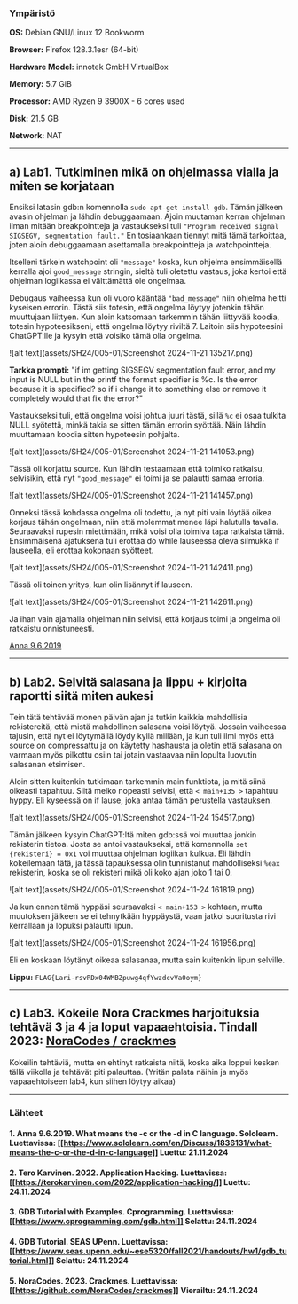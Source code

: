 <!--- metadata

title: H5 - Se elää!
date: 2024-11-24
slug:
id: ICI012AS3A-3001
week:
summary: Tehtävän aikana tutustuttiin ohjelman virheiden etsimiseen ja korjaamiseen GDB:llä, analysoitiin ohjelmalogiikkaa sekä kokeiltiin erilaisia lähestymistapoja salasanan ja lipun löytämiseksi. Lopuksi pohdittiin ratkaisuja ja dokumentoitiin opitut asiat.
tags: [ "ICI012AS3A-3001", "Application Hacking"]

--->

### Ympäristö

**OS:** Debian GNU/Linux 12 Bookworm

**Browser:** Firefox 128.3.1esr (64-bit)

**Hardware Model:** innotek GmbH VirtualBox

**Memory:** 5.7 GiB

**Processor:** AMD Ryzen 9 3900X - 6 cores used

**Disk:** 21.5 GB

**Network:** NAT

---

## a) Lab1. Tutkiminen mikä on ohjelmassa vialla ja miten se korjataan

Ensiksi latasin gdb:n komennolla `sudo apt-get install gdb`. Tämän jälkeen avasin ohjelman ja lähdin debuggaamaan. Ajoin muutaman kerran ohjelman ilman mitään breakpointteja ja vastaukseksi tuli `"Program received signal SIGSEGV, segmentation fault."` En tosiaankaan tiennyt mitä tämä tarkoittaa, joten aloin debuggaamaan asettamalla breakpointteja ja watchpointteja.

Itselleni tärkein watchpoint oli `"message"` koska, kun ohjelma ensimmäisellä kerralla ajoi `good_message` stringin, sieltä tuli oletettu vastaus, joka kertoi että ohjelman logiikassa ei välttämättä ole ongelmaa.

Debugaus vaiheessa kun oli vuoro kääntää `"bad_message"` niin ohjelma heitti kyseisen errorin. Tästä siis totesin, että ongelma löytyy jotenkin tähän muuttujaan liittyen. Kun aloin katsomaan tarkemmin tähän liittyvää koodia, totesin hypoteesikseni, että ongelma löytyy riviltä 7. Laitoin siis hypoteesini ChatGPT:lle ja kysyin että voisiko tämä olla ongelma.

![alt text](assets/SH24/005-01/Screenshot 2024-11-21 135217.png)

**Tarkka prompti:** "if im getting SIGSEGV segmentation fault error, and my input is NULL but in the printf the format specifier is %c. Is the error because it is specified? so if i change it to something else or remove it completely would that fix the error?"

Vastaukseksi tuli, että ongelma voisi johtua juuri tästä, sillä `%c` ei osaa tulkita NULL syötettä, minkä takia se sitten tämän errorin syöttää. Näin lähdin muuttamaan koodia sitten hypoteesin pohjalta.

![alt text](assets/SH24/005-01/Screenshot 2024-11-21 141053.png)

Tässä oli korjattu source. Kun lähdin testaamaan että toimiko ratkaisu, selvisikin, että nyt `"good_message"` ei toimi ja se palautti samaa erroria.

![alt text](assets/SH24/005-01/Screenshot 2024-11-21 141457.png)

Onneksi tässä kohdassa ongelma oli todettu, ja nyt piti vain löytää oikea korjaus tähän ongelmaan, niin että molemmat menee läpi halutulla tavalla. Seuraavaksi rupesin miettimään, mikä voisi olla toimiva tapa ratkaista tämä. Ensimmäisenä ajatuksena tuli erottaa do while lauseessa oleva silmukka if lauseella, eli erottaa kokonaan syötteet.

![alt text](assets/SH24/005-01/Screenshot 2024-11-21 142411.png)

Tässä oli toinen yritys, kun olin lisännyt if lauseen.

![alt text](assets/SH24/005-01/Screenshot 2024-11-21 142611.png)

Ja ihan vain ajamalla ohjelman niin selvisi, että korjaus toimi ja ongelma oli ratkaistu onnistuneesti.

[Anna 9.6.2019](https://www.sololearn.com/en/Discuss/1836131/what-means-the-c-or-the-d-in-c-language)

---

## b) Lab2. Selvitä salasana ja lippu + kirjoita raportti siitä miten aukesi

Tein tätä tehtävää monen päivän ajan ja tutkin kaikkia mahdollisia rekistereitä, että mistä mahdollinen salasana voisi löytyä. Jossain vaiheessa tajusin, että nyt ei löytymällä löydy kyllä millään, ja kun tuli ilmi myös että source on compressattu ja on käytetty hashausta ja oletin että salasana on varmaan myös pilkottu osiin tai jotain vastaavaa niin lopulta luovutin salasanan etsimisen.

Aloin sitten kuitenkin tutkimaan tarkemmin main funktiota, ja mitä siinä oikeasti tapahtuu. Siitä melko nopeasti selvisi, että `< main+135 >` tapahtuu hyppy. Eli kyseessä on if lause, joka antaa tämän perustella vastauksen.

![alt text](assets/SH24/005-01/Screenshot 2024-11-24 154517.png)

Tämän jälkeen kysyin ChatGPT:ltä miten gdb:ssä voi muuttaa jonkin rekisterin tietoa. Josta se antoi vastaukseksi, että komennolla `set {rekisteri} = 0x1` voi muuttaa ohjelman logiikan kulkua. Eli lähdin kokeilemaan tätä, ja tässä tapauksessa olin tunnistanut mahdolliseksi `%eax` rekisterin, koska se oli rekisteri mikä oli koko ajan joko 1 tai 0.

![alt text](assets/SH24/005-01/Screenshot 2024-11-24 161819.png)

Ja kun ennen tämä hyppäsi seuraavaksi `< main+153 >` kohtaan, mutta muutoksen jälkeen se ei tehnytkään hyppäystä, vaan jatkoi suoritusta rivi kerrallaan ja lopuksi palautti lipun.

![alt text](assets/SH24/005-01/Screenshot 2024-11-24 161956.png)

Eli en koskaan löytänyt oikeaa salasanaa, mutta sain kuitenkin lipun selville.

**Lippu:** `FLAG{Lari-rsvRDx04WMBZpuwg4qfYwzdcvVa0oym}`

---

## c) Lab3. Kokeile Nora Crackmes harjoituksia tehtävä 3 ja 4 ja loput vapaaehtoisia. Tindall 2023: [NoraCodes / crackmes](https://github.com/NoraCodes/crackmes)

Kokeilin tehtäviä, mutta en ehtinyt ratkaista niitä, koska aika loppui kesken tällä viikolla ja tehtävät piti palauttaa. (Yritän palata näihin ja myös vapaaehtoiseen lab4, kun siihen löytyy aikaa)

---

### Lähteet

#### 1. Anna 9.6.2019. What means the -c or the -d in C language. Sololearn. Luettavissa: [[https://www.sololearn.com/en/Discuss/1836131/what-means-the-c-or-the-d-in-c-language]] Luettu: 21.11.2024

#### 2. Tero Karvinen. 2022. Application Hacking. Luettavissa: [[https://terokarvinen.com/2022/application-hacking/]] Luettu: 24.11.2024

#### 3. GDB Tutorial with Examples. Cprogramming. Luettavissa: [[https://www.cprogramming.com/gdb.html]] Selattu: 24.11.2024

#### 4. GDB Tutorial. SEAS UPenn. Luettavissa: [[https://www.seas.upenn.edu/~ese5320/fall2021/handouts/hw1/gdb_tutorial.html]] Selattu: 24.11.2024

#### 5. NoraCodes. 2023. Crackmes. Luettavissa: [[https://github.com/NoraCodes/crackmes]] Vierailtu: 24.11.2024
